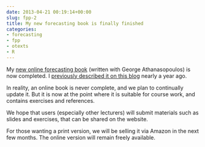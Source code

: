 ```yaml
---
date: 2013-04-21 00:19:14+00:00
slug: fpp-2
title: My new forecasting book is finally finished
categories:
- forecasting
- fpp
- otexts
- R
---
```


My [new online forecasting book](http://otexts.org/fpp/) (written with George Athanasopoulos) is now completed. I [previously described it on this blog](https://robjhyndman.com/hyndsight/fpp/) nearly a year ago.

In reality, an online book is never complete, and we plan to continually update it. But it is now at the point where it is suitable for course work, and contains exercises and references.

We hope that users (especially other lecturers) will submit materials such as slides and exercises, that can be shared on the website.

For those wanting a print version, we will be selling it via Amazon in the next few months. The online version will remain freely available.

